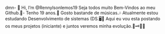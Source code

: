 dmn- 👋 Hi, I’m @Rennylsonlemos19
Seja todos muito Bem-Vindos ao meu Github.🤗-
Tenho 19 anos.🖖
Gosto bastande de músicas.🎶
Atualmente estou estudando Desenvolvimento de sistemas (DS.🖥️📘
Aqui eu vou esta postando os meus projetos (iniciante) e juntos veremos minha evolução.🙏🗝️👨‍💻
